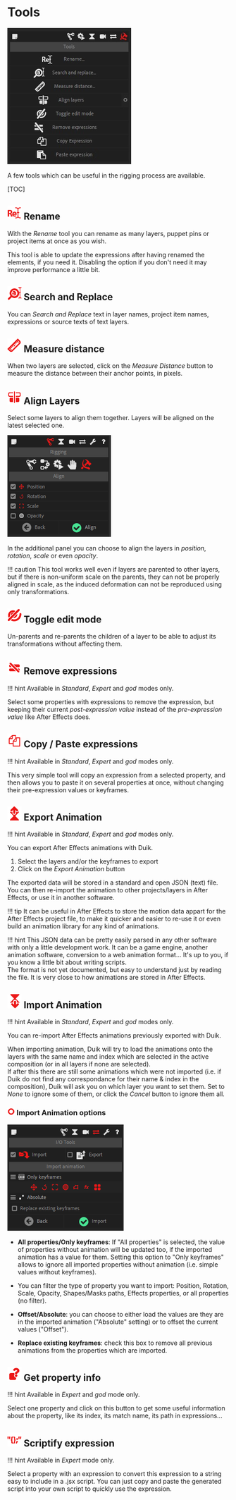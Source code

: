 # Tools

![](img/duik-screenshots/tools-panel.png)

A few tools which can be useful in the rigging process are available.

[TOC]

## ![](img/duik-icons/rename_r.png) Rename

With the *Rename* tool you can rename as many layers, puppet pins or project items at once as you wish.

This tool is able to update the expressions after having renamed the elements, if you need it. Disabling the option if you don't need it may improve performance a little bit.

## ![](img/duik-icons/searchreplace_r.png) Search and Replace

You can *Search and Replace* text in layer names, project item names, expressions or source texts of text layers.

## ![](img/duik-icons/measure_r.png) Measure distance

When two layers are selected, click on the *Measure Distance* button to measure the distance between their anchor points, in pixels.

## ![](img/duik-icons/align_r.png) Align Layers

Select some layers to align them together. Layers will be aligned on the latest selected one.

![](img/duik-screenshots/S-Rigging/S-Rigging-Tools/Align.PNG)

In the additional panel you can choose to align the layers in *position*, *rotation*, *scale* or even *opacity*.

!!! caution
    This tool works well even if layers are parented to other layers, but if there is non-uniform scale on the parents, they can not be properly aligned in scale, as the induced deformation can not be reproduced using only transformations.

## ![](img/duik-icons/unlink_r.png) Toggle edit mode

Un-parents and re-parents the children of a layer to be able to adjust its transformations without affecting them.

## ![](img/duik-icons/removeexpression_r.png) Remove expressions

!!! hint
    Available in _Standard_, _Expert_ and _god_ modes only. 

Select some properties with expressions to remove the expression, but keeping their current *post-expression value* instead of the *pre-expression value* like After Effects does.

## ![](img/duik-icons/copy_r.png) Copy / Paste expressions

!!! hint
    Available in _Standard_, _Expert_ and _god_ modes only. 

This very simple tool will copy an expression from a selected property, and then allows you to paste it on several properties at once, without changing their pre-expression values or keyframes.

## ![Export anim Icon](img/duik-icons/exportanim-icon-r.png) Export Animation

!!! hint
    Available in _Standard_, _Expert_ and _god_ modes only.

You can export After Effects animations with Duik.

1. Select the layers and/or the keyframes to export
2. Click on the *Export Animation* button

The exported data will be stored in a standard and open JSON (text) file.
You can then re-import the animation to other projects/layers in After Effects, or use it in another software.

!!! tip
    It can be useful in After Effects to store the motion data appart for the After Effects project file, to make it quicker and easier to re-use it or even build an animation library for any kind of animations.

!!! hint
    This JSON data can be pretty easily parsed in any other software with only a little development work. It can be a game engine, another animation software, conversion to a web animation format... It's up to you, if you know a little bit about writing scripts.  
    The format is not yet documented, but easy to understand just by reading the file. It is very close to how animations are stored in After Effects.

## ![Import anim Icon](img/duik-icons/importanim-icon-r.png) Import Animation

!!! hint
    Available in _Standard_, _Expert_ and _god_ modes only.

You can re-import After Effects animations previously exported with Duik.

When importing animation, Duik will try to load the animations onto the layers with the same name and index which are selected in the active composition (or in all layers if none are selected).  
If after this there are still some animations which were not imported (i.e. if Duik do not find any correspondance for their name & index in the composition), Duik will ask you on which layer you want to set them. Set to *None* to ignore some of them, or click the *Cancel* button to ignore them all.

### ![Import anim optn](img/duik-icons/circle-little_r.png) Import Animation options

![Import Anim optn ](img/duik-screenshots/S-IOTools/Import/ImportAnimation-optn.PNG)

- **All properties/Only keyframes**: If "All properties" is selected, the value of properties without animation will be updated too, if the imported animation has a value for them. Setting this option to "Only keyframes" allows to ignore all imported properties without animation (i.e. simple values without keyframes).

- You can filter the type of property you want to import: Position, Rotation, Scale, Opacity, Shapes/Masks paths, Effects properties, or all properties (no filter).

- **Offset/Absolute**: you can choose to either load the values are they are in the imported animation ("Absolute" setting) or to offset the current values ("Offset").

- **Replace existing keyframes**: check this box to remove all previous animations from the properties which are imported.

## ![](img/duik-icons/propinfo_r.png) Get property info

!!! hint
    Available in _Expert_ and _god_ mode only.  

Select one property and click on this button to get some useful information about the property, like its index, its match name, its path in expressions...

## ![](img/duik-icons/scriptify_r.png) Scriptify expression

!!! hint
    Available in _Expert_ mode only.  

Select a property with an expression to convert this expression to a string easy to include in a .jsx script. You can just copy and paste the generated script into your own script to quickly use the expression.

